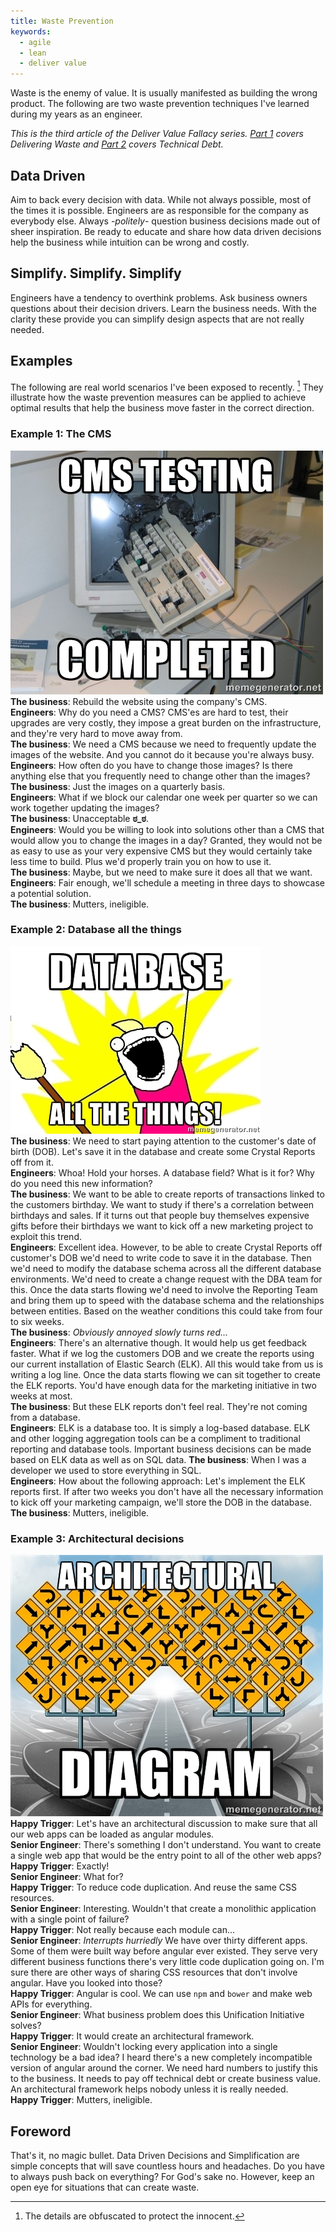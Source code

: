 ```yaml
---
title: Waste Prevention
keywords:
  - agile
  - lean
  - deliver value
---
```


Waste is the enemy of value. It is usually manifested as building the wrong product. The following are two waste prevention techniques I've learned during my years as an engineer.

*This is the third article of the Deliver Value Fallacy series. [Part 1](/2016/01/26/The-Deliver-Value-Fallacy?source=part3) covers Delivering Waste and [Part 2](/2016/01/28/The-Deliver-Value-Fallacy-Technical-Debt-Part-2?source=part3) covers Technical Debt.*

## Data Driven
Aim to back every decision with data. While not always possible, most of the times it is possible. Engineers are as responsible for the company as everybody else. Always -*politely*- question business decisions made out of sheer inspiration. Be ready to educate and share how data driven decisions help the business while intuition can be wrong and costly.

## Simplify. Simplify. Simplify
Engineers have a tendency to overthink problems. Ask business owners questions about their decision drivers. Learn the business needs. With the clarity these provide you can simplify design aspects that are not really needed.

## Examples
The following are real world scenarios I've been exposed to recently. [^obfuscation] They illustrate how the waste prevention measures can be applied to achieve optimal results that help the business move faster in the correct direction.


### Example 1: The CMS
![CMS Testing](/images/waste-prevention/cms-testing.jpg)  
**The business**: Rebuild the website using the company's CMS.  
**Engineers**: Why do you need a CMS? CMS'es are hard to test, their upgrades are very costly, they impose a great burden on the infrastructure, and they're very hard to move away from.  
**The business**: We need a CMS because we need to frequently update the images of the website. And you cannot do it because you're always busy.  
**Engineers**: How often do you have to change those images? Is there anything else that you frequently need to change other than the images?  
**The business**: Just the images on a quarterly basis.  
**Engineers**: What if we block our calendar one week per quarter so we can work together updating the images?  
**The business**: Unacceptable **ಠ_ಠ**.  
**Engineers**: Would you be willing to look into solutions other than a CMS that would allow you to change the images in a day? Granted, they would not be as easy to use as your very expensive CMS but they would certainly take less time to build. Plus we'd properly train you on how to use it.  
**The business**: Maybe, but we need to make sure it does all that we want.  
**Engineers**: Fair enough, we'll schedule a meeting in three days to showcase a potential solution.  
**The business**: Mutters, ineligible.  


### Example 2: Database all the things
![Database all the things](/images/waste-prevention/database-all-the-things.jpg)  
**The business**: We need to start paying attention to the customer's date of birth (DOB). Let's save it in the database and create some Crystal Reports off from it.  
**Engineers**: Whoa! Hold your horses. A database field? What is it for? Why do you need this new information?  
**The business**: We want to be able to create reports of transactions linked to the customers birthday. We want to study if there's a correlation between birthdays and sales. If it turns out that people buy themselves expensive gifts before their birthdays we want to kick off a new marketing project to exploit this trend.  
**Engineers**: Excellent idea. However, to be able to create Crystal Reports off customer's DOB we'd need to write code to save it in the database. Then we'd need to modify the database schema across all the different database environments. We'd need to create a change request with the DBA team for this. Once the data starts flowing we'd need to involve the Reporting Team and bring them up to speed with the database schema and the relationships between entities. Based on the weather conditions this could take from four to six weeks.  
**The business**: *Obviously annoyed slowly turns red...*  
**Engineers**: There's an alternative though. It would help us get feedback faster. What if we log the customers DOB and we create the reports using our current installation of Elastic Search (ELK). All this would take from us is writing a log line. Once the data starts flowing we can sit together to create the ELK reports. You'd have enough data for the marketing initiative in two weeks at most.  
**The business**: But these ELK reports don't feel real. They're not coming from a database.  
**Engineers**: ELK is a database too. It is simply a log-based database. ELK and other logging aggregation tools can be a compliment to traditional reporting and database tools. Important business decisions can be made based on ELK data as well as on SQL data.
**The business**: When I was a developer we used to store everything in SQL.  
**Engineers**: How about the following approach: Let's implement the ELK reports first. If after two weeks you don't have all the necessary information to kick off your marketing campaign, we'll store the DOB in the database.  
**The business**: Mutters, ineligible.  


### Example 3: Architectural decisions
![Architectural Diagram](/images/waste-prevention/architectural-diagram.jpg)  
**Happy Trigger**: Let's have an architectural discussion to make sure that all our web apps can be loaded as angular modules.  
**Senior Engineer**: There's something I don't understand. You want to create a single web app that would be the entry point to all of the other web apps?  
**Happy Trigger**: Exactly!  
**Senior Engineer**: What for?  
**Happy Trigger**: To reduce code duplication. And reuse the same CSS resources.  
**Senior Engineer**: Interesting. Wouldn't that create a monolithic application with a single point of failure?  
**Happy Trigger**: Not really because each module can...  
**Senior Engineer**: *Interrupts hurriedly* We have over thirty different apps. Some of them were built way before angular ever existed. They serve very different business functions there's very little code duplication going on. I'm sure there are other ways of sharing CSS resources that don't involve angular. Have you looked into those?  
**Happy Trigger**: Angular is cool. We can use `npm` and `bower` and make web APIs for everything.  
**Senior Engineer**: What business problem does this Unification Initiative solves?  
**Happy Trigger**: It would create an architectural framework.  
**Senior Engineer**: Wouldn't locking every application into a single technology be a bad idea? I heard there's a new completely incompatible version of angular around the corner. We need hard numbers to justify this to the business. It needs to pay off technical debt or create business value. An architectural framework helps nobody unless it is really needed.  
**Happy Trigger**: Mutters, ineligible.  


## Foreword
That's it, no magic bullet. Data Driven Decisions and Simplification are simple concepts that will save countless hours and headaches. Do you have to always push back on everything? For God's sake no. However, keep an open eye for situations that can create waste.

[^obfuscation]: The details are obfuscated to protect the innocent.
